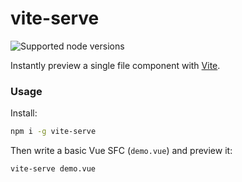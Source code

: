 # vite-serve

![Supported node versions](https://img.shields.io/node/v/husky)

Instantly preview a single file component with [Vite](https://vitejs.dev).

### Usage

Install:

```bash
npm i -g vite-serve
```

Then write a basic Vue SFC (`demo.vue`) and preview it:

```bash
vite-serve demo.vue
```
